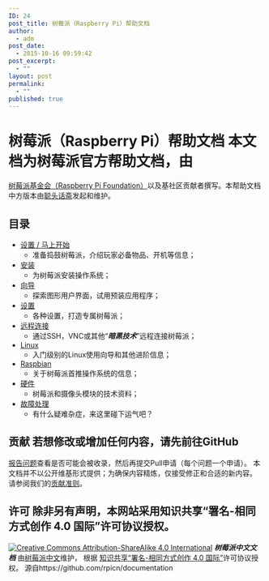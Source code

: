 ```yaml
---
ID: 24
post_title: 树莓派（Raspberry Pi）帮助文档
author:
  - adm
post_date:
  - 2015-10-16 09:59:42
post_excerpt:
  - ""
layout: post
permalink:
  - ""
published: true
---
```

# 树莓派（Raspberry Pi）帮助文档 本文档为树莓派官方帮助文档，由

[树莓派基金会（Raspberry Pi Foundation）][1]以及基社区贡献者撰写。本帮助文档中方版本由[聪头话斋][2]发起和维护。 
## 目录

*   [设置 / 马上开始][3] 
    *   准备捣鼓树莓派，介绍玩家必备物品、开机等信息；
*   [安装][4] 
    *   为树莓派安装操作系统；
*   [向导][5] 
    *   探索图形用户界面，试用预装应用程序；
*   [设置][6] 
    *   各种设置，打造专属树莓派；
*   [远程连接][7] 
    *   通过SSH，VNC或其他“***暗黑技术***”远程连接树莓派；
*   [Linux][8] 
    *   入门级别的Linux使用向导和其他进阶信息；
*   [Raspbian][9] 
    *   关于树莓派首推操作系统的信息；
*   [硬件][10] 
    *   树莓派和摄像头模块的技术资料；
*   [故障处理][11] 
    *   有什么疑难杂症，来这里碰下运气吧？

## 贡献 若想修改或增加任何内容，请先前往GitHub

[报告问题][12]查看是否可能会被收录，然后再提交Pull申请（每个问题一个申请）。 本文档并不以公开维基形式提供；为确保内容精炼，仅接受修正和合适的新内容。 请参阅我们的[贡献准则][13]。 
## 许可 除非另有声明，本网站采用知识共享“署名-相同方式创作 4.0 国际”许可协议授权。 

[![Creative Commons Attribution-ShareAlike 4.0 International][14]][15] ***树莓派中文文档*** 由[树莓派中文][16]维护， 根据 [知识共享“署名-相同方式创作 4.0 国际”][15]许可协议授权。 源自https://github.com/rpicn/documentation

 [1]: https://www.raspberrypi.org/
 [2]: https://alexlee.cn
 [3]: setup/README.md.2
 [4]: installation/README.md.3
 [5]: usage/README.md.4
 [6]: configuration/README.md.5
 [7]: remote-access/README.md.6
 [8]: linux/README.md.7
 [9]: raspbian/README.md.8
 [10]: hardware/README.md.9
 [11]: troubleshooting/README.md.10
 [12]: http://github.com/raspberrypi/documentation/issues
 [13]: CONTRIBUTING.md
 [14]: https://licensebuttons.net/l/by-sa/4.0/88x31.png
 [15]: http://creativecommons.org/licenses/by-sa/4.0/
 [16]: https://www.rpicn.org/
